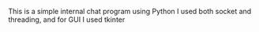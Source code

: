 This is a simple internal chat program using Python I used both socket and threading, and for GUI I used tkinter
